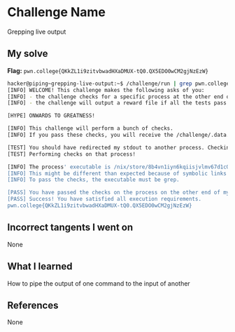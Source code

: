 # Challenge Name
Grepping live output

## My solve
**Flag:** `pwn.college{QKkZL1i9zitvbwadHXaDMUX-tQ0.QX5EDO0wCM2gjNzEzW}`

```bash
hacker@piping~grepping-live-output:~$ /challenge/run | grep pwn.college
[INFO] WELCOME! This challenge makes the following asks of you:
[INFO] - the challenge checks for a specific process at the other end of stdout : grep
[INFO] - the challenge will output a reward file if all the tests pass : /challenge/.data.txt

[HYPE] ONWARDS TO GREATNESS!

[INFO] This challenge will perform a bunch of checks.
[INFO] If you pass these checks, you will receive the /challenge/.data.txt file.

[TEST] You should have redirected my stdout to another process. Checking...
[TEST] Performing checks on that process!

[INFO] The process' executable is /nix/store/8b4vn1iyn6kqiisjvlmv67d1c0p3j6wj-gnugrep-3.11/bin/grep.
[INFO] This might be different than expected because of symbolic links (for example, from /usr/bin/python to /usr/bin/python3 to /usr/bin/python3.8).
[INFO] To pass the checks, the executable must be grep.

[PASS] You have passed the checks on the process on the other end of my stdout!
[PASS] Success! You have satisfied all execution requirements.
pwn.college{QKkZL1i9zitvbwadHXaDMUX-tQ0.QX5EDO0wCM2gjNzEzW}
```

## Incorrect tangents I went on
None

## What I learned
How to pipe the output of one command to the input of another

## References 
None
